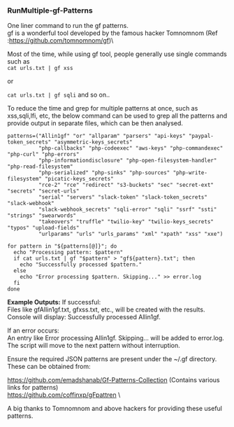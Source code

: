 ### RunMultiple-gf-Patterns
One liner command to run the gf patterns. \
gf is a wonderful tool developed by the famous hacker Tomnomnom (Ref :https://github.com/tomnomnom/gf)\


Most of the time, while using gf tool, people generally use single commands such as \
`cat urls.txt | gf xss`

or

`cat urls.txt | gf sqli`  and so on..


To reduce the time and grep for multiple patterns at once, such as xss,sqli,lfi, etc, the below command can be used to grep all the patterns and provide output in separate files, which can be then analysed. 
```
patterns=("Allin1gf" "or" "allparam" "parsers" "api-keys" "paypal-token_secrets" "asymmetric-keys_secrets" 
          "php-callbacks" "php-codeexec" "aws-keys" "php-commandexec" "php-curl" "php-errors" 
          "php-informationdisclosure" "php-open-filesystem-handler" "php-read-filesystem" 
          "php-serialized" "php-sinks" "php-sources" "php-write-filesystem" "picatic-keys_secrets" 
          "rce-2" "rce" "redirect" "s3-buckets" "sec" "secret-ext" "secrets" "secret-urls" 
          "serial" "servers" "slack-token" "slack-token_secrets" "slack-webhook" 
          "slack-webhook_secrets" "sqli-error" "sqli" "ssrf" "ssti" "strings" "swearwords" 
          "takeovers" "truffle" "twilio-key" "twilio-keys_secrets" "typos" "upload-fields" 
          "urlparams" "urls" "urls_params" "xml" "xpath" "xss" "xxe")

for pattern in "${patterns[@]}"; do
  echo "Processing pattern: $pattern"
  if cat urls.txt | gf "$pattern" > "gf${pattern}.txt"; then
    echo "Successfully processed $pattern."
  else
    echo "Error processing $pattern. Skipping..." >> error.log
  fi
done

```

**Example Outputs:**
If successful:\
Files like gfAllin1gf.txt, gfxss.txt, etc., will be created with the results.
Console will display: Successfully processed Allin1gf.

If an error occurs:\
An entry like Error processing Allin1gf. Skipping... will be added to error.log.
The script will move to the next pattern without interruption.


Ensure the required JSON patterns are present under the ~/.gf directory. These can be obtained from:

https://github.com/emadshanab/Gf-Patterns-Collection  (Contains various links for patterns)\
https://github.com/coffinxp/gFpattren  \

A big thanks to Tomnomnom and above hackers for providing these useful patterns.
